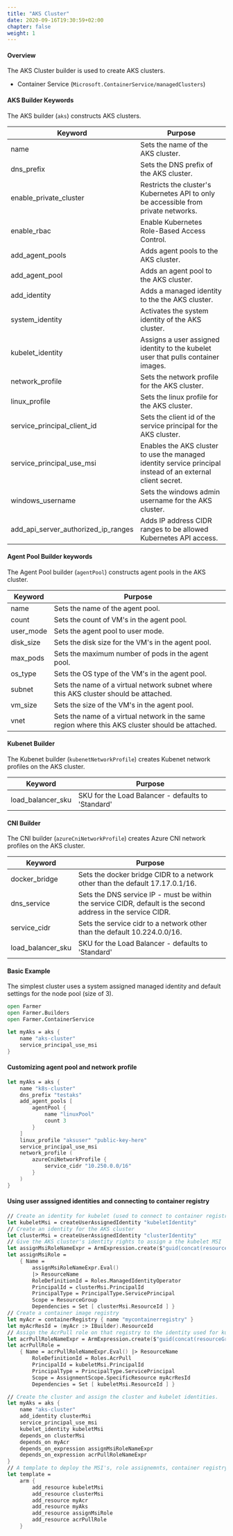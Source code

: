```yaml
---
title: "AKS Cluster"
date: 2020-09-16T19:30:59+02:00
chapter: false
weight: 1
---
```


#### Overview
The AKS Cluster builder is used to create AKS clusters.

* Container Service (`Microsoft.ContainerService/managedClusters`)

#### AKS Builder Keywords
The AKS builder (`aks`) constructs AKS clusters.

| Keyword | Purpose |
|-|-|
| name | Sets the name of the AKS cluster. |
| dns_prefix | Sets the DNS prefix of the AKS cluster. |
| enable_private_cluster | Restricts the cluster's Kubernetes API to only be accessible from private networks. |
| enable_rbac | Enable Kubernetes Role-Based Access Control. |
| add_agent_pools | Adds agent pools to the AKS cluster. |
| add_agent_pool | Adds an agent pool to the AKS cluster. |
| add_identity | Adds a managed identity to the the AKS cluster. |
| system_identity | Activates the system identity of the AKS cluster. |
| kubelet_identity | Assigns a user assigned identity to the kubelet user that pulls container images. |
| network_profile | Sets the network profile for the AKS cluster. |
| linux_profile | Sets the linux profile for the AKS cluster. |
| service_principal_client_id | Sets the client id of the service principal for the AKS cluster. |
| service_principal_use_msi | Enables the AKS cluster to use the managed identity service principal instead of an external client secret. |
| windows_username | Sets the windows admin username for the AKS cluster. |
| add_api_server_authorized_ip_ranges | Adds IP address CIDR ranges to be allowed Kubernetes API access. |

#### Agent Pool Builder keywords
The Agent Pool builder (`agentPool`) constructs agent pools in the AKS cluster.

| Keyword | Purpose |
|-|-|
| name | Sets the name of the agent pool. |
| count | Sets the count of VM's in the agent pool. |
| user_mode | Sets the agent pool to user mode. |
| disk_size | Sets the disk size for the VM's in the agent pool. |
| max_pods | Sets the maximum number of pods in the agent pool. |
| os_type | Sets the OS type of the VM's in the agent pool. |
| subnet | Sets the name of a virtual network subnet where this AKS cluster should be attached. |
| vm_size | Sets the size of the VM's in the agent pool. |
| vnet | Sets the name of a virtual network in the same region where this AKS cluster should be attached. |

#### Kubenet Builder
The Kubenet builder (`kubenetNetworkProfile`) creates Kubenet network profiles on the AKS cluster.

| Keyword | Purpose |
|-|-|
| load_balancer_sku | SKU for the Load Balancer - defaults to 'Standard' |

#### CNI Builder
The CNI builder (`azureCniNetworkProfile`) creates Azure CNI network profiles on the AKS cluster.

| Keyword | Purpose |
|-|-|
| docker_bridge | Sets the docker bridge CIDR to a network other than the default 17.17.0.1/16. |
| dns_service | Sets the DNS service IP - must be within the service CIDR, default is the second address in the service CIDR. |
| service_cidr | Sets the service cidr to a network other than the default 10.224.0.0/16. |
| load_balancer_sku | SKU for the Load Balancer - defaults to 'Standard' |

#### Basic Example

The simplest cluster uses a system assigned managed identity and 
default settings for the node pool (size of 3).

```fsharp
open Farmer
open Farmer.Builders
open Farmer.ContainerService

let myAks = aks {
    name "aks-cluster"
    service_principal_use_msi
}
```

#### Customizing agent pool and network profile
```fsharp
let myAks = aks {
    name "k8s-cluster"
    dns_prefix "testaks"
    add_agent_pools [
        agentPool {
            name "linuxPool"
            count 3
        }
    ]
    linux_profile "aksuser" "public-key-here"
    service_principal_use_msi
    network_profile (
        azureCniNetworkProfile {
            service_cidr "10.250.0.0/16"
        }
    )
}
```
#### Using user asssigned identities and connecting to container registry
```fsharp
// Create an identity for kubelet (used to connect to container registry)
let kubeletMsi = createUserAssignedIdentity "kubeletIdentity"
// Create an identity for the AKS cluster
let clusterMsi = createUserAssignedIdentity "clusterIdentity"
// Give the AKS cluster's identity rights to assign a the kubelet MSI
let assignMsiRoleNameExpr = ArmExpression.create($"guid(concat(resourceGroup().id, '{clusterMsi.ResourceId.Name.Value}', '{Roles.ManagedIdentityOperator.Id}'))")
let assignMsiRole =
    { Name =
        assignMsiRoleNameExpr.Eval()
        |> ResourceName
        RoleDefinitionId = Roles.ManagedIdentityOperator
        PrincipalId = clusterMsi.PrincipalId
        PrincipalType = PrincipalType.ServicePrincipal
        Scope = ResourceGroup
        Dependencies = Set [ clusterMsi.ResourceId ] }
// Create a container image registry
let myAcr = containerRegistry { name "mycontainerregistry" }
let myAcrResId = (myAcr :> IBuilder).ResourceId
// Assign the AcrPull role on that registry to the identity used for kubelet.
let acrPullRoleNameExpr = ArmExpression.create($"guid(concat(resourceGroup().id, '{kubeletMsi.ResourceId.Name.Value}', '{Roles.AcrPull.Id}'))")
let acrPullRole =
    { Name = acrPullRoleNameExpr.Eval() |> ResourceName
        RoleDefinitionId = Roles.AcrPull
        PrincipalId = kubeletMsi.PrincipalId
        PrincipalType = PrincipalType.ServicePrincipal
        Scope = AssignmentScope.SpecificResource myAcrResId
        Dependencies = Set [ kubeletMsi.ResourceId ] }

// Create the cluster and assign the cluster and kubelet identities.
let myAks = aks {
    name "aks-cluster"
    add_identity clusterMsi
    service_principal_use_msi
    kubelet_identity kubeletMsi
    depends_on clusterMsi
    depends_on myAcr
    depends_on_expression assignMsiRoleNameExpr
    depends_on_expression acrPullRoleNameExpr
}
// A template to deploy the MSI's, role assignemnts, container registry and AKS.
let template =
    arm {
        add_resource kubeletMsi
        add_resource clusterMsi
        add_resource myAcr
        add_resource myAks
        add_resource assignMsiRole
        add_resource acrPullRole
    }
```